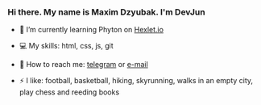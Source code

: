 ###  Hi there. My name is Maxim Dzyubak. I'm DevJun
<!--
**maxdzyubak/maxdzyubak** is a ✨ _special_ ✨ repository because its `README.md` (this file) appears on your GitHub profile.-->

<!-- - 🔭 I’m currently working on ... -->
- 🌱 I’m currently learning Phyton on <a href="https://hexlet.io">Hexlet.io</a>

- 💻 My skills: html, css, js, git
<!-- - 👯 I’m looking to collaborate on ... -->
<!-- - 🤔 I’m looking for help with ... -->
<!-- - 💬 Ask me about ... -->
- 📩 How to reach me: <a href="https://t.me/maxdzyubak">telegram</a> or <a href="mailto: maxdzyubak@gmail.com">e-mail</a>
<!-- - 😄 Pronouns: ... -->
- ⚡ I like: football, basketball, hiking, skyrunning, walks in an empty city, play chess and reeding books
